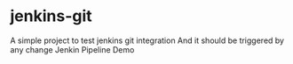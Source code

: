 # jenkins-git

A simple project to test jenkins git integration
And it should be triggered by any change
Jenkin Pipeline Demo
